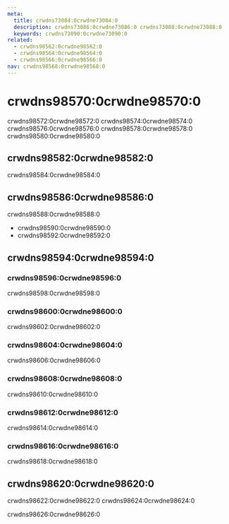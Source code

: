 ```yaml
---
meta:
  title: crwdns73084:0crwdne73084:0
  description: crwdns73086:0crwdne73086:0 crwdns73088:0crwdne73088:0
  keywords: crwdns73090:0crwdne73090:0
related:
  - crwdns98562:0crwdne98562:0
  - crwdns98564:0crwdne98564:0
  - crwdns98566:0crwdne98566:0
nav: crwdns98568:0crwdne98568:0
---
```


# crwdns98570:0crwdne98570:0

crwdns98572:0crwdne98572:0 crwdns98574:0crwdne98574:0 crwdns98576:0crwdne98576:0 crwdns98578:0crwdne98578:0 crwdns98580:0crwdne98580:0

## crwdns98582:0crwdne98582:0

crwdns98584:0crwdne98584:0

## crwdns98586:0crwdne98586:0

crwdns98588:0crwdne98588:0

- crwdns98590:0crwdne98590:0
- crwdns98592:0crwdne98592:0

## crwdns98594:0crwdne98594:0

### crwdns98596:0crwdne98596:0

<alert type="error">
  crwdns98598:0crwdne98598:0
</alert>

### crwdns98600:0crwdne98600:0

<alert type="error">
  crwdns98602:0crwdne98602:0
</alert>

### crwdns98604:0crwdne98604:0

<alert type="error">
  crwdns98606:0crwdne98606:0
</alert>

### crwdns98608:0crwdne98608:0

<alert type="error">
  crwdns98610:0crwdne98610:0
</alert>

### crwdns98612:0crwdne98612:0

<alert type="error">
  crwdns98614:0crwdne98614:0
</alert>

### crwdns98616:0crwdne98616:0

<alert type="error">
  crwdns98618:0crwdne98618:0
</alert>

## crwdns98620:0crwdne98620:0

crwdns98622:0crwdne98622:0 crwdns98624:0crwdne98624:0

crwdns98626:0crwdne98626:0

<entry-ad />

<backmatter />
